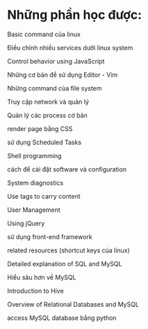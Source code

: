 
# Những phần học được:
Basic command của linux

Điều chỉnh nhiều services dưới linux system

Control behavior using JavaScript

Những cơ bản để sử dụng Editor - Vim

Những command của file system

Truy cập network và quản lý

 Quản lý các process cơ bản

 render page bằng CSS

 sử dụng Scheduled Tasks

 Shell programming

 cách để cài đặt software và configuration

System diagnostics

Use tags to carry content

User Management

Using jQuery

sử dụng front-end framework

related resources (shortcut keys của linux)

Detailed explanation of SQL and MySQL

Hiểu sâu hơn về MySQL

Introduction to Hive

Overview of Relational Databases and MySQL

access MySQL database bằng python